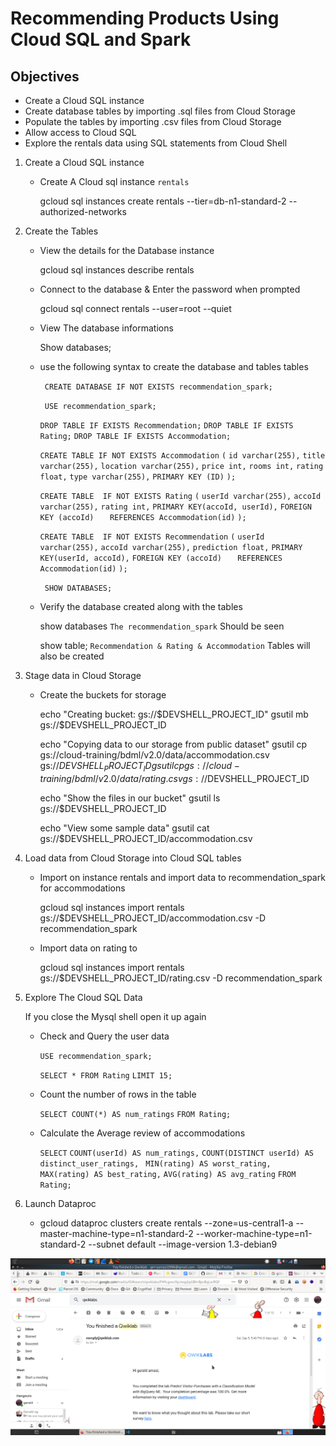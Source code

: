 # Recommending Products Using Cloud SQL and Spark 

## Objectives
 - Create a Cloud SQL instance
 - Create database tables by importing .sql files from Cloud Storage
 - Populate the tables by importing .csv files from Cloud Storage
 - Allow access to Cloud SQL
 - Explore the rentals data using SQL statements from Cloud Shell

1. Create a Cloud SQL instance

    - Create A Cloud sql instance ` rentals `

        gcloud sql instances create rentals --tier=db-n1-standard-2 --authorized-networks

2. Create the Tables

    - View the details for the Database instance

        gcloud sql instances describe rentals

    - Connect to the database & Enter the password when prompted

        gcloud sql connect rentals --user=root --quiet
    
    - View The database informations

        Show databases;

    - use the following syntax to create the database and tables tables

        ` CREATE DATABASE IF NOT EXISTS recommendation_spark;`

        ` USE recommendation_spark;`

        ` DROP TABLE IF EXISTS Recommendation; `
        ` DROP TABLE IF EXISTS Rating; `
        ` DROP TABLE IF EXISTS Accommodation; `

        ` CREATE TABLE IF NOT EXISTS Accommodation `
        ` ( `
        ` id varchar(255), `
        ` title varchar(255), `
        ` location varchar(255), `
        ` price int, `
        ` rooms int, `
        ` rating float, `
        ` type varchar(255), `
        ` PRIMARY KEY (ID) `
        ` ); `

        ` CREATE TABLE  IF NOT EXISTS Rating `
        ` ( `
        ` userId varchar(255), `
        ` accoId varchar(255), `
        ` rating int, `
        ` PRIMARY KEY(accoId, userId), `
        ` FOREIGN KEY (accoId) `
        `    REFERENCES Accommodation(id) `
        ` ); `

        ` CREATE TABLE  IF NOT EXISTS Recommendation `
        ` ( `
        ` userId varchar(255), `
        ` accoId varchar(255), `
        ` prediction float, `
        ` PRIMARY KEY(userId, accoId), `
        ` FOREIGN KEY (accoId) `
        `    REFERENCES Accommodation(id) `
        ` ); `

        ` SHOW DATABASES;`
    
    - Verify the database created along with the tables 

        show databases `` The recommendation_spark `` Should be seen

        show table; `` Recommendation & Rating & Accommodation `` Tables will also be created


3. Stage data in Cloud Storage

    - Create the buckets for storage 

        echo "Creating bucket: gs://$DEVSHELL_PROJECT_ID"
        gsutil mb gs://$DEVSHELL_PROJECT_ID

        echo "Copying data to our storage from public dataset"
        gsutil cp gs://cloud-training/bdml/v2.0/data/accommodation.csv gs://$DEVSHELL_PROJECT_ID
        gsutil cp gs://cloud-training/bdml/v2.0/data/rating.csv gs://$DEVSHELL_PROJECT_ID

        echo "Show the files in our bucket"
        gsutil ls gs://$DEVSHELL_PROJECT_ID

        echo "View some sample data"
        gsutil cat gs://$DEVSHELL_PROJECT_ID/accommodation.csv


4. Load data from Cloud Storage into Cloud SQL tables

    - Import on instance rentals and import data to recommendation_spark  for accommodations

        gcloud sql instances import rentals gs://$DEVSHELL_PROJECT_ID/accommodation.csv    -D recommendation_spark 

    - Import data on rating to 

        gcloud sql instances import rentals gs://$DEVSHELL_PROJECT_ID/rating.csv -D recommendation_spark


5. Explore The Cloud SQL Data

    If you close the Mysql shell open it up again

    - Check and Query the user data 

        ` USE recommendation_spark; `

        ` SELECT * FROM Rating `
        ` LIMIT 15; `

    - Count the number of rows in the table 

        ` SELECT COUNT(*) AS num_ratings `
        ` FROM Rating; `

    - Calculate the Average review of accommodations

       ` SELECT `
       ` COUNT(userId) AS num_ratings, `
       ` COUNT(DISTINCT userId) AS distinct_user_ratings, `
       ` MIN(rating) AS worst_rating,` 
       ` MAX(rating) AS best_rating,` 
       ` AVG(rating) AS avg_rating `
       ` FROM Rating; `

6. Launch Dataproc

    - gcloud dataproc clusters create rentals --zone=us-central1-a  --master-machine-type=n1-standard-2 --worker-machine-type=n1-standard-2 --subnet default  --image-version 1.3-debian9

![The Result image ](lab-ml.png "The result completion lab")